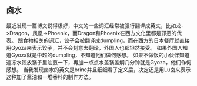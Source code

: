 ## 卤水
最近发现一篇博文说得极好，中文的一些词汇经常被强行翻译成英文，比如龙->Dragon，凤凰->Phoenix，而Dragon和Phoenix在西方文化里都是邪恶的代表。
跟食物相关的词汇，饺子会被翻译成dumpling，而在西方的日本餐厅就直接用Gyoza来表示饺子，并不会刻意去翻译，外国人也都坦然接受。
如果外国人知道Gyoza就是中超的dumpling，不知道他们做何感想。
如果不做饭的小伙伴知道速冻水饺放锅子里油煎一下，再加一点点水盖锅盖焖几分钟就是Gyoza，他们作何感想。
当我发现卤水的英文是brine并且细细看了定义后，决定还是用Lu卤来表示这种加了酱油和一堆香料的制作方法。

